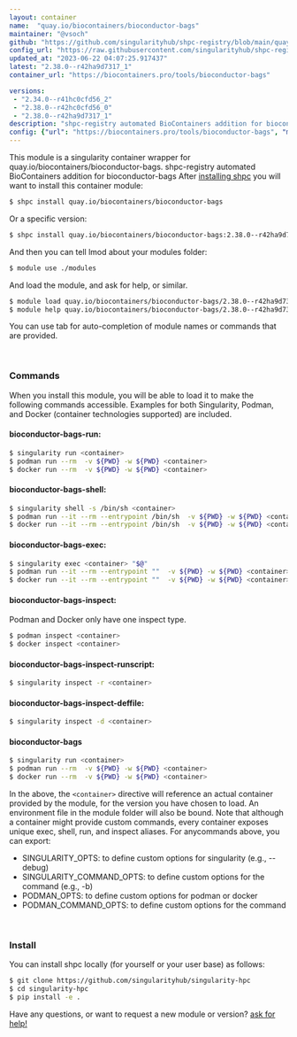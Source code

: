 ```yaml
---
layout: container
name:  "quay.io/biocontainers/bioconductor-bags"
maintainer: "@vsoch"
github: "https://github.com/singularityhub/shpc-registry/blob/main/quay.io/biocontainers/bioconductor-bags/container.yaml"
config_url: "https://raw.githubusercontent.com/singularityhub/shpc-registry/main/quay.io/biocontainers/bioconductor-bags/container.yaml"
updated_at: "2023-06-22 04:07:25.917437"
latest: "2.38.0--r42ha9d7317_1"
container_url: "https://biocontainers.pro/tools/bioconductor-bags"

versions:
 - "2.34.0--r41hc0cfd56_2"
 - "2.38.0--r42hc0cfd56_0"
 - "2.38.0--r42ha9d7317_1"
description: "shpc-registry automated BioContainers addition for bioconductor-bags"
config: {"url": "https://biocontainers.pro/tools/bioconductor-bags", "maintainer": "@vsoch", "description": "shpc-registry automated BioContainers addition for bioconductor-bags", "latest": {"2.38.0--r42ha9d7317_1": "sha256:4e4b17bafd7a04fbd9e6f670c429a41c8e2416fd2344d727105d1e3037f415f4"}, "tags": {"2.34.0--r41hc0cfd56_2": "sha256:e19834e60b160acce84abf426a9144ee909129a362e5ef856ca556fb86417ca1", "2.38.0--r42hc0cfd56_0": "sha256:a9ee479894d37901b0455ea21d59e9379d1ee04a81a7765079e48e686319bd07", "2.38.0--r42ha9d7317_1": "sha256:4e4b17bafd7a04fbd9e6f670c429a41c8e2416fd2344d727105d1e3037f415f4"}, "docker": "quay.io/biocontainers/bioconductor-bags"}
---
```


This module is a singularity container wrapper for quay.io/biocontainers/bioconductor-bags.
shpc-registry automated BioContainers addition for bioconductor-bags
After [installing shpc](#install) you will want to install this container module:


```bash
$ shpc install quay.io/biocontainers/bioconductor-bags
```

Or a specific version:

```bash
$ shpc install quay.io/biocontainers/bioconductor-bags:2.38.0--r42ha9d7317_1
```

And then you can tell lmod about your modules folder:

```bash
$ module use ./modules
```

And load the module, and ask for help, or similar.

```bash
$ module load quay.io/biocontainers/bioconductor-bags/2.38.0--r42ha9d7317_1
$ module help quay.io/biocontainers/bioconductor-bags/2.38.0--r42ha9d7317_1
```

You can use tab for auto-completion of module names or commands that are provided.

<br>

### Commands

When you install this module, you will be able to load it to make the following commands accessible.
Examples for both Singularity, Podman, and Docker (container technologies supported) are included.

#### bioconductor-bags-run:

```bash
$ singularity run <container>
$ podman run --rm  -v ${PWD} -w ${PWD} <container>
$ docker run --rm  -v ${PWD} -w ${PWD} <container>
```

#### bioconductor-bags-shell:

```bash
$ singularity shell -s /bin/sh <container>
$ podman run --it --rm --entrypoint /bin/sh  -v ${PWD} -w ${PWD} <container>
$ docker run --it --rm --entrypoint /bin/sh  -v ${PWD} -w ${PWD} <container>
```

#### bioconductor-bags-exec:

```bash
$ singularity exec <container> "$@"
$ podman run --it --rm --entrypoint ""  -v ${PWD} -w ${PWD} <container> "$@"
$ docker run --it --rm --entrypoint ""  -v ${PWD} -w ${PWD} <container> "$@"
```

#### bioconductor-bags-inspect:

Podman and Docker only have one inspect type.

```bash
$ podman inspect <container>
$ docker inspect <container>
```

#### bioconductor-bags-inspect-runscript:

```bash
$ singularity inspect -r <container>
```

#### bioconductor-bags-inspect-deffile:

```bash
$ singularity inspect -d <container>
```



#### bioconductor-bags

```bash
$ singularity run <container>
$ podman run --rm  -v ${PWD} -w ${PWD} <container>
$ docker run --rm  -v ${PWD} -w ${PWD} <container>
```


In the above, the `<container>` directive will reference an actual container provided
by the module, for the version you have chosen to load. An environment file in the
module folder will also be bound. Note that although a container
might provide custom commands, every container exposes unique exec, shell, run, and
inspect aliases. For anycommands above, you can export:

 - SINGULARITY_OPTS: to define custom options for singularity (e.g., --debug)
 - SINGULARITY_COMMAND_OPTS: to define custom options for the command (e.g., -b)
 - PODMAN_OPTS: to define custom options for podman or docker
 - PODMAN_COMMAND_OPTS: to define custom options for the command

<br>

### Install

You can install shpc locally (for yourself or your user base) as follows:

```bash
$ git clone https://github.com/singularityhub/singularity-hpc
$ cd singularity-hpc
$ pip install -e .
```

Have any questions, or want to request a new module or version? [ask for help!](https://github.com/singularityhub/singularity-hpc/issues)